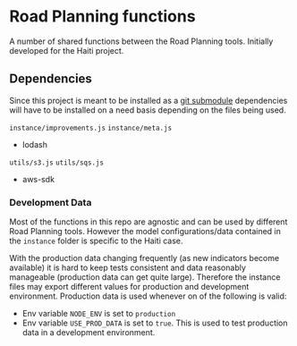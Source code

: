 # Road Planning functions
A number of shared functions between the Road Planning tools. Initially developed for the Haiti project.

## Dependencies
Since this project is meant to be installed as a [git submodule](https://www.atlassian.com/git/tutorials/git-submodule) dependencies will have to be installed on a need basis depending on the files being used.

`instance/improvements.js`
`instance/meta.js`
- lodash

`utils/s3.js`
`utils/sqs.js`
- aws-sdk

### Development Data
Most of the functions in this repo are agnostic and can be used by different Road Planning tools.
However the model configurations/data contained in the `instance` folder is specific to the Haiti case.

With the production data changing frequently (as new indicators become available) it is hard to keep tests consistent and data reasonably manageable (production data can get quite large). Therefore the instance files may export different values for production and development environment.
Production data is used whenever on of the following is valid:
- Env variable `NODE_ENV` is set to `production`
- Env variable `USE_PROD_DATA` is set to `true`. This is used to test production data in a development environment.
